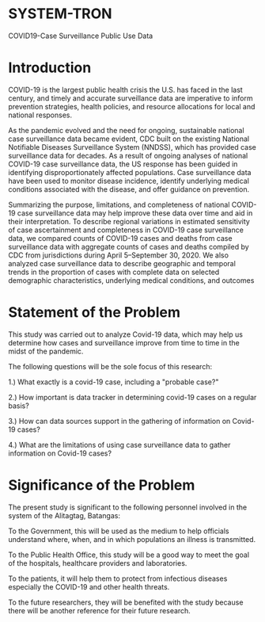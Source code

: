 # SYSTEM-TRON
COVID19-Case Surveillance Public Use Data

# Introduction

COVID-19 is the largest public health crisis the U.S. has faced in the last century, and timely and accurate surveillance data are imperative to inform prevention strategies, health policies, and resource allocations for local and national responses.

As the pandemic evolved and the need for ongoing, sustainable national case surveillance data became evident, CDC built on the existing National Notifiable Diseases Surveillance System (NNDSS), which has provided case surveillance data for decades. As a result of ongoing analyses of national COVID-19 case surveillance data, the US response has been guided in identifying disproportionately affected populations. Case surveillance data have been used to monitor disease incidence, identify underlying medical conditions associated with the disease, and offer guidance on prevention.

Summarizing the purpose, limitations, and completeness of national COVID-19 case surveillance data may help improve these data over time and aid in their interpretation. To describe regional variations in estimated sensitivity of case ascertainment and completeness in COVID-19 case surveillance data, we compared counts of COVID-19 cases and deaths from case surveillance data with aggregate counts of cases and deaths compiled by CDC from jurisdictions during April 5–September 30, 2020. We also analyzed case surveillance data to describe geographic and temporal trends in the proportion of cases with complete data on selected demographic characteristics, underlying medical conditions, and outcomes



# Statement of the Problem

This study was carried out to analyze Covid-19 data, which may help us determine how cases and surveillance improve from time to time in the midst of the pandemic.

The following questions will be the sole focus of this research:

1.) What exactly is a covid-19 case, including a "probable case?"

2.) How important is data tracker in determining covid-19 cases on a regular basis?

3.) How can data sources support in the gathering of information on Covid-19 cases?

4.) What are the limitations of using case surveillance data to gather information on Covid-19 cases?


# Significance of the Problem 

The present study is significant to the following personnel involved in the system of the Alitagtag, Batangas:

To the Government, this will be used as the  medium to help officials understand where, when, and in which populations an illness is transmitted.

To the Public Health Office, this study will be a good way to meet the goal of the hospitals, healthcare providers and laboratories. 

To the patients, it will help them to protect from infectious diseases especially the COVID-19 and other health threats. 

To the future researchers, they will be benefited with the study because there will be another reference for their future research.

